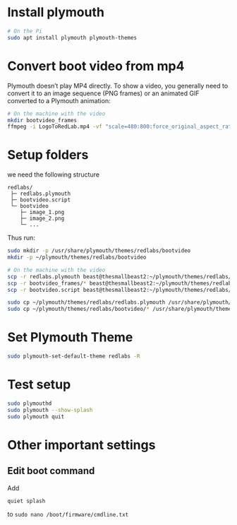 # Install plymouth
```bash
# On the Pi
sudo apt install plymouth plymouth-themes
```

# Convert boot video from mp4
Plymouth doesn’t play MP4 directly. To show a video, you generally need to convert it to an image sequence (PNG frames) or an animated GIF converted to a Plymouth animation:
```bash
# On the machine with the video
mkdir bootvideo_frames
ffmpeg -i LogoToRedLab.mp4 -vf "scale=480:800:force_original_aspect_ratio=decrease,fps=30" bootvideo_frames/frame%04d.png
```

# Setup folders
we need the following structure
```
redlabs/
 ├─ redlabs.plymouth
 ├─ bootvideo.script
 └─ bootvideo
    ├─ image_1.png
    ├─ image_2.png
    └─ ...
```

Thus run:
```bash
sudo mkdir -p /usr/share/plymouth/themes/redlabs/bootvideo
mkdir -p ~/plymouth/themes/redlabs/bootvideo

# On the machine with the video
scp -r redlabs.plymouth beast@thesmallbeast2:~/plymouth/themes/redlabs/redlabs.plymouth
scp -r bootvideo_frames/* beast@thesmallbeast2:~/plymouth/themes/redlabs/bootvideo
scp -r bootvideo.script beast@thesmallbeast2:~/plymouth/themes/redlabs/bootvideo/bootvideo.script

sudo cp ~/plymouth/themes/redlabs/redlabs.plymouth /usr/share/plymouth/themes/redlabs/redlabs.plymouth
sudo cp ~/plymouth/themes/redlabs/bootvideo/* /usr/share/plymouth/themes/redlabs/bootvideo
```

# Set Plymouth Theme
```bash
sudo plymouth-set-default-theme redlabs -R
```

# Test setup
```bash
sudo plymouthd
sudo plymouth --show-splash
sudo plymouth quit

```

# Other important settings

## Edit boot command
Add
```
quiet splash
```

to `sudo nano /boot/firmware/cmdline.txt`
